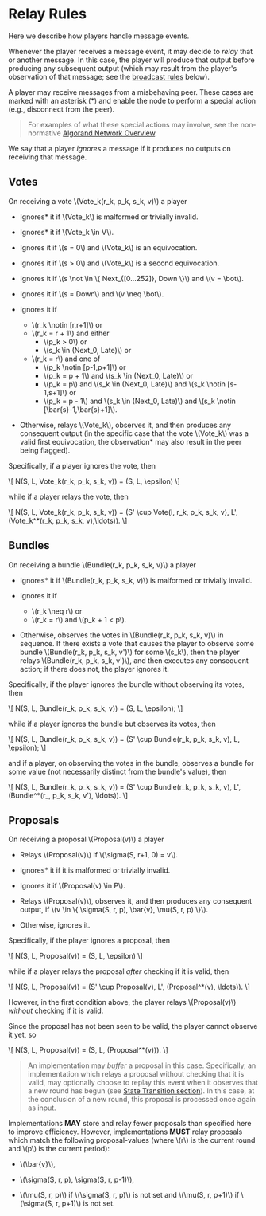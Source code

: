 # Relay Rules

Here we describe how players handle message events.

Whenever the player receives a message event, it may decide to _relay_
that or another message. In this case, the player will produce that
output before producing any subsequent output (which may result from
the player's observation of that message; see the [broadcast rules](#broadcast-rules)
below).

A player may receive messages from a misbehaving peer. These cases are marked with
an asterisk (*) and enable the node to perform a special action (e.g., disconnect
from the peer).

> For examples of what these special actions may involve, see the non-normative
> [Algorand Network Overview](./network-overview.md).

We say that a player _ignores_ a message if it produces no outputs on
receiving that message.

## Votes

On receiving a vote \\(Vote_k(r_k, p_k, s_k, v)\\) a player

- Ignores* it if \\(Vote_k\\) is malformed or trivially invalid.

- Ignores* it if \\(Vote_k \in V\\).

- Ignores it if \\(s = 0\\) and \\(Vote_k\\) is an equivocation.

- Ignores it if \\(s > 0\\) and \\(Vote_k\\) is a second equivocation.

- Ignores it if \\(s \not \in \\{ Next_{[0...252]}, Down \\}\\) and \\(v = \bot\\).

- Ignores it if \\(s = Down\\) and \\(v \neq \bot\\).

- Ignores it if
  - \\(r_k \notin [r,r+1]\\) or
  - \\(r_k = r + 1\\) and either
    - \\(p_k > 0\\) or
    - \\(s_k \in (Next_0, Late)\\) or
  - \\(r_k = r\\) and one of
    - \\(p_k \notin [p-1,p+1]\\) or
    - \\(p_k = p + 1\\) and \\(s_k \in (Next_0, Late)\\) or
    - \\(p_k = p\\) and \\(s_k \in (Next_0, Late)\\) and \\(s_k \notin [s-1,s+1]\\) or
    - \\(p_k = p - 1\\) and \\(s_k \in (Next_0, Late)\\) and \\(s_k \notin [\bar{s}-1,\bar{s}+1]\\).

- Otherwise, relays \\(Vote_k\\), observes it, and then produces any consequent
output (in the specific case that the vote \\(Vote_k\\) was a valid first equivocation,
the observation* may also result in the peer being flagged).

Specifically, if a player ignores the vote, then

\\[
N(S, L, Vote_k(r_k, p_k, s_k, v)) = (S, L, \epsilon)
\\]

while if a player relays the vote, then

\\[
N(S, L, Vote_k(r_k, p_k, s_k, v)) = (S' \cup Vote(I, r_k, p_k, s_k, v), L', (Vote_k^*(r_k, p_k, s_k, v),\ldots)).
\\]

## Bundles

On receiving a bundle \\(Bundle(r_k, p_k, s_k, v)\\) a player

- Ignores* it if \\(Bundle(r_k, p_k, s_k, v)\\) is malformed or trivially invalid.

- Ignores it if
  - \\(r_k \neq r\\) or
  - \\(r_k = r\\) and \\(p_k + 1 < p\\).

- Otherwise, observes the votes in \\(Bundle(r_k, p_k, s_k, v)\\) in sequence. If
there exists a vote that causes the player to observe some bundle \\(Bundle(r_k, p_k, s_k, v')\\)
for some \\(s_k\\), then the player relays \\(Bundle(r_k, p_k, s_k, v')\\), and
then executes any consequent action; if there does not, the player ignores it.

Specifically, if the player ignores the bundle without observing its
votes, then

\\[
N(S, L, Bundle(r_k, p_k, s_k, v)) = (S, L, \epsilon);
\\]

while if a player ignores the bundle but observes its votes, then

\\[
N(S, L, Bundle(r_k, p_k, s_k, v)) = (S' \cup Bundle(r_k, p_k, s_k, v), L, \epsilon);
\\]

and if a player, on observing the votes in the bundle, observes a
bundle for some value (not necessarily distinct from the bundle's
value), then

\\[
N(S, L, Bundle(r_k, p_k, s_k, v)) = (S' \cup Bundle(r_k, p_k, s_k, v), L', (Bundle^*(r_, p_k, s_k, v'), \ldots)).
\\]

## Proposals

On receiving a proposal \\(Proposal(v)\\) a player

- Relays \\(Proposal(v)\\) if \\(\sigma(S, r+1, 0) = v\\).

- Ignores* it if it is malformed or trivially invalid.

- Ignores it if \\(Proposal(v) \in P\\).

- Relays \\(Proposal(v)\\), observes it, and then produces any consequent output,
if \\(v \in \\{ \sigma(S, r, p), \bar{v}, \mu(S, r, p) \\}\\).

- Otherwise, ignores it.

Specifically, if the player ignores a proposal, then

\\[
N(S, L, Proposal(v)) = (S, L, \epsilon)
\\]

while if a player relays the proposal _after_ checking if it is valid, then

\\[
N(S, L, Proposal(v)) = (S' \cup Proposal(v), L', (Proposal^*(v), \ldots)).
\\]

However, in the first condition above, the player relays \\(Proposal(v)\\) _without_
checking if it is valid.

Since the proposal has not been seen to be valid, the player cannot observe it yet,
so

\\[
N(S, L, Proposal(v)) = (S, L, (Proposal^*(v))).
\\]

> An implementation may _buffer_ a proposal in this case. Specifically, an implementation
> which relays a proposal without checking that it is valid, may optionally choose
> to replay this event when it observes that a new round has begun (see [State Transition section](#internal-transitions)).
> In this case, at the conclusion of a new round, this proposal is processed once
> again as input.

Implementations **MAY** store and relay fewer proposals than specified
here to improve efficiency. However, implementations **MUST** relay proposals which
match the following proposal-values (where \\(r\\) is the current round and \\(p\\)
is the current period):

- \\(\bar{v}\\),

- \\(\sigma(S, r, p), \sigma(S, r, p-1)\\),

- \\(\mu(S, r, p)\\) if \\(\sigma(S, r, p)\\) is not set and \\(\mu(S, r, p+1)\\)
if \\(\sigma(S, r, p+1)\\) is not set.